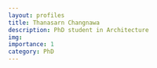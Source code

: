 ```yaml
---
layout: profiles
title: Thanasarn Changnawa
description: PhD student in Architecture 
img: 
importance: 1
category: PhD
---
```


